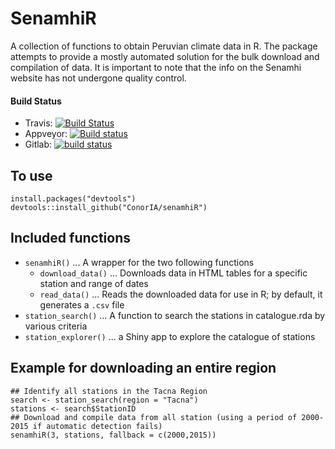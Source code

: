 SenamhiR
========
A collection of functions to obtain Peruvian climate data in R.
The package attempts to provide a mostly automated solution for the bulk download and compilation of data.
It is important to note that the info on the Senamhi website has not undergone quality control.

#### Build Status

- Travis: [![Build Status](https://travis-ci.org/ConorIA/senamhiR.svg?branch=master)](https://travis-ci.org/ConorIA/senamhiR)
- Appveyor: [![Build status](https://ci.appveyor.com/api/projects/status/8731y41f53b8me78?svg=true)](https://ci.appveyor.com/project/ConorIA/senamhir)
- Gitlab: [![build status](https://gitlab.com/ConorIA/senamhi/badges/master/build.svg)](https://gitlab.com/ConorIA/senamhi/commits/master)


To use
------
``` {r, eval = FALSE}
install.packages("devtools")
devtools::install_github("ConorIA/senamhiR")
```

Included functions
------------------
* `senamhiR()` ... A wrapper for the two following functions
    * `download_data()` ... Downloads data in HTML tables for a specific station and range of dates
    * `read_data()` ... Reads the downloaded data for use in R; by default, it generates a `.csv` file 
* `station_search()` ... A function to search the stations in catalogue.rda by various criteria
* `station_explorer()` ... a Shiny app to explore the catalogue of stations

Example for downloading an entire region
------
``` {r, eval = FALSE}
## Identify all stations in the Tacna Region
search <- station_search(region = "Tacna")
stations <- search$StationID
## Download and compile data from all station (using a period of 2000-2015 if automatic detection fails)
senamhiR(3, stations, fallback = c(2000,2015))
```
